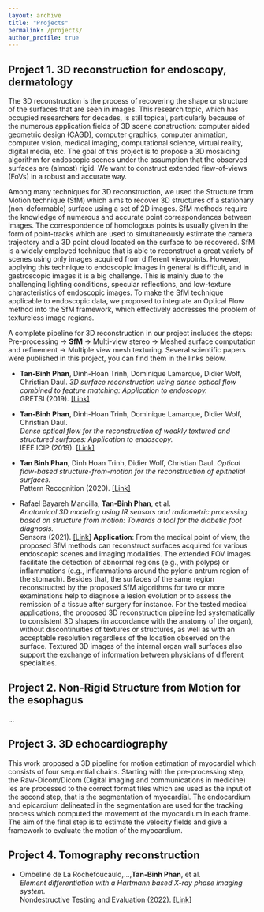 ```yaml
---
layout: archive
title: "Projects"
permalink: /projects/
author_profile: true
---
```


## Project 1. 3D reconstruction for endoscopy, dermatology 
The 3D reconstruction is the process of recovering the shape or structure of the
surfaces that are seen in images. This research topic, which has occupied researchers
for decades, is still topical, particularly because of the numerous application fields
of 3D scene construction: computer aided geometric design (CAGD), computer
graphics, computer animation, computer vision, medical imaging, computational
science, virtual reality, digital media, etc. The goal of this project is to propose a 3D mosaicing algorithm for endoscopic scenes
under the assumption that the observed surfaces are (almost) rigid. We want to construct
extended fiew-of-views (FoVs) in a robust and accurate way.

Among many techniques for 3D reconstruction, we used the Structure from Motion technique (SfM)
which aims to recover 3D structures of a stationary (non-deformable) surface using
a set of 2D images. SfM methods require the knowledge of numerous and accurate
point correspondences between images. The correspondence of homologous points is
usually given in the form of point-tracks which are used to simultaneously estimate
the camera trajectory and a 3D point cloud located on the surface to be recovered.
SfM is a widely employed technique that is able to reconstruct a great variety of
scenes using only images acquired from different viewpoints. However, applying this technique to endoscopic images in general is difficult, and in gastroscopic images it is a big challenge.
This is mainly due to the challenging lighting conditions, specular reflections, and low-texture characteristics of endoscopic images.
To make the SfM technique applicable to endoscopic data, we proposed to integrate an Optical Flow method into the SfM framework, which effectively addresses the problem of textureless image regions.

A complete pipeline for 3D reconstruction in our project includes the steps: Pre-processing -> **SfM** -> Multi-view stereo -> Meshed surface computation and refinement -> Multiple view mesh texturing.
Several scientific papers were published in this project, you can find them in the links below.
- **Tan-Binh Phan**, Dinh-Hoan Trinh, Dominique Lamarque, Didier Wolf, Christian Daul. 
  *3D surface reconstruction using dense optical flow combined to feature matching: Application to endoscopy.*  
  GRETSI (2019). [[Link]](https://hal.science/hal-02271615/)

- **Tan-Binh Phan**, Dinh-Hoan Trinh, Dominique Lamarque, Didier Wolf, Christian Daul.  
  *Dense optical flow for the reconstruction of weakly textured and structured surfaces: Application to endoscopy.*  
  IEEE ICIP (2019). [[Link]](https://ieeexplore.ieee.org/abstract/document/8802948)

- **Tan Binh Phan**, Dinh Hoan Trinh, Didier Wolf, Christian Daul. 
  *Optical flow-based structure-from-motion for the reconstruction of epithelial surfaces.*  
  Pattern Recognition (2020). [[Link]](https://www.sciencedirect.com/science/article/abs/pii/S0031320320301941)

- Rafael Bayareh Mancilla, **Tan-Binh Phan**, et al.  
  *Anatomical 3D modeling using IR sensors and radiometric processing based on structure from motion: Towards a tool for the diabetic foot diagnosis.*  
  Sensors (2021). [[Link]](https://www.mdpi.com/1424-8220/21/11/3918)
**Application**: From the medical point of view, the proposed SfM methods can reconstruct surfaces acquired for various endoscopic scenes and imaging modalities. The extended
FOV images facilitate the detection of abnormal regions (e.g., with polyps) or inflammations (e.g., inflammations around the pyloric antrum region of the stomach).
Besides that, the surfaces of the same region reconstructed by the proposed SfM algorithms for two or more examinations help to diagnose a lesion evolution or to assess
the remission of a tissue after surgery for instance. For the tested medical applications, the proposed 3D reconstruction pipeline led systematically to consistent
3D shapes (in accordance with the anatomy of the organ), without discontinuities of textures or structures, as well as with an acceptable resolution regardless of the
location observed on the surface. Textured 3D images of the internal organ wall surfaces also support the exchange of information between physicians of different
specialties.  

## Project 2. Non-Rigid Structure from Motion for the esophagus
...

## Project 3. 3D echocardiography
This work proposed a 3D pipeline for motion estimation of myocardial which consists of four sequential chains. Starting with the pre-processing step, the Raw-Dicom/Dicom (Digital imaging and communications in medicine) les are processed to the correct format files which are used as the input of the second step, that is the segmentation of myocardial.
The endocardium and epicardium delineated in the segmentation are used for the tracking process which computed the movement of the myocardium in each frame. The aim of the final step is to estimate the velocity fields and give a framework to evaluate the motion of the myocardium.

## Project 4. Tomography reconstruction
- Ombeline de La Rochefoucauld,...,**Tan-Binh Phan**, et al.  
  *Element differentiation with a Hartmann based X-ray phase imaging system.*  
  Nondestructive Testing and Evaluation (2022). [[Link]](https://doi.org/10.1080/10589759.2022.2095383)
